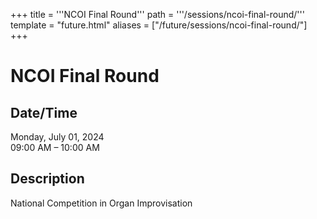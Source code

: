 +++
title = '''NCOI Final Round'''
path = '''/sessions/ncoi-final-round/'''
template = "future.html"
aliases = ["/future/sessions/ncoi-final-round/"]
+++

<h1>NCOI Final Round</h1>

<h2>Date/Time</h2>
<p>Monday, July 01, 2024<br>
09:00 AM – 10:00 AM</p>
<h2>Description</h2>

<div class="ag87-crtemvc-hsbk"><div class="css-vsf5of"><p class="carina-rte-public-DraftStyleDefault-block">National Competition in Organ Improvisation</p></div></div>


